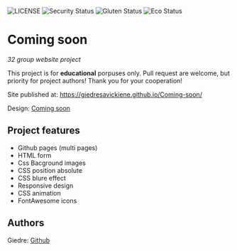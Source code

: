 ![LICENSE](https://img.shields.io/badge/license-MIT-blue.svg?style=flat-square)
![Security Status](https://img.shields.io/security-headers?label=Security&url=https%3A%2F%2Fgithub.com&style=flat-square)
![Gluten Status](https://img.shields.io/badge/Gluten-Free-green.svg)
![Eco Status](https://img.shields.io/badge/ECO-Friendly-green.svg)

# Coming soon

_32 group website project_

This project is for **educational** porpuses only. Pull request are welcome, but priority for project authors! Thank you for your cooperation!

Site published at:  https://giedresavickiene.github.io/Coming-soon/

Design: [Coming soon](https://cdn.discordapp.com/attachments/850245533838868480/850246473362178048/coming-soon-wide.png)

## Project features

- Github pages (multi pages)
- HTML form
- Css Bacground images
- CSS position absolute
- CSS blure effect
- Responsive design
- CSS animation
- FontAwesome icons



## Authors

Giedre: [Github](https://github.com/GiedreSavickiene/mergaite)